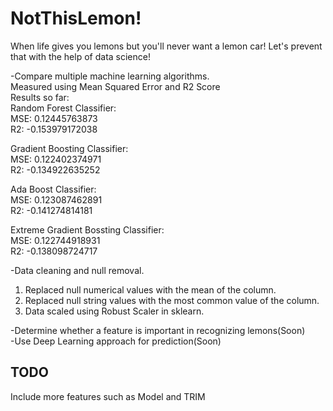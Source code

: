 # NotThisLemon!
When life gives you lemons but you'll never want a lemon car! Let's prevent that with the help of data science!

-Compare multiple machine learning algorithms.  
Measured using Mean Squared Error and R2 Score  
Results so far:  
Random Forest Classifier:  
MSE: 0.12445763873  
R2: -0.153979172038  
  
Gradient Boosting Classifier:    
MSE: 0.122402374971  
R2: -0.134922635252  
  
Ada Boost Classifier:  
MSE: 0.123087462891  
R2: -0.141274814181  

Extreme Gradient Bossting Classifier:  
MSE: 0.122744918931  
R2: -0.138098724717  
  
-Data cleaning and null removal.  
1. Replaced null numerical values with the mean of the column.  
2. Replaced null string values with the most common value of the column.  
3. Data scaled using Robust Scaler in sklearn.  
  
-Determine whether a feature is important in recognizing lemons(Soon)  
-Use Deep Learning approach for prediction(Soon)  

## TODO  
Include more features such as Model and TRIM
